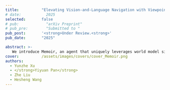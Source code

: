 ```yaml
---
title:          "Elevating Vision-and-Language Navigation with Viewpoint-Level Episodic Simulation and Memory"
# date:           2025
selected:       false
# pub:            "arXiv Preprint"
# pub_pre:        "Submitted to "
pub_post:       '<strong>Under Review.<strong>'
pub_date:       "2025"

abstract: >-
   We introduce Memoir, an agent that uniquely leverages world model simulation to retrieve episodic memories written to specific viewpoints. The world model serves dual purposes: it models agent intent through imagination to guide memory retrieval, while also providing memory representations for past experiences. Our work also introduces a comprehensive memory architecture combining observation memory for visual cues and navigation memory for navigation patterns.
cover:          /assets/images/covers/cover_Memoir.png
authors:
  - Yunzhe Xu
  - </strong>Yiyuan Pan</strong>
  - Zhe Liu
  - Hesheng Wang
---
```

